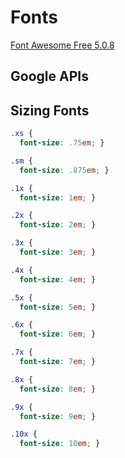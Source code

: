 # Fonts

[Font Awesome Free 5.0.8 ](https://fontawesome.com)

## Google APIs
<LINK href="https://fonts.googleapis.com/css?family=Dosis:200|Merriweather|Montserrat|Roboto" rel="stylesheet">

## Sizing Fonts
```css
.xs {
  font-size: .75em; }

.sm {
  font-size: .875em; }

.1x {
  font-size: 1em; }

.2x {
  font-size: 2em; }

.3x {
  font-size: 3em; }

.4x {
  font-size: 4em; }

.5x {
  font-size: 5em; }

.6x {
  font-size: 6em; }

.7x {
  font-size: 7em; }

.8x {
  font-size: 8em; }

.9x {
  font-size: 9em; }

.10x {
  font-size: 10em; }
```